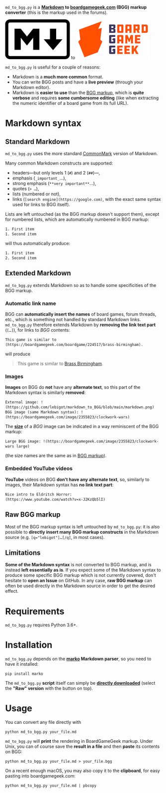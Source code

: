 `md_to_bgg.py` is a **[Markdown](https://en.wikipedia.org/wiki/Markdown) to [boardgamegeek.com](https://boardgamegeek.com) (BGG) markup converter** (this is the markup used in the forums).

![Markdown](Images/markdown_icon.png) to ![BGG](Images/bgg.jpg)

`md_to_bgg.py` is useful for a couple of reasons:

- Markdown is a **much more common** format.
- You can write BGG posts and have a **live preview** (through your Markdown editor).
- Markdown is **easier to use** than the [BGG markup](https://boardgamegeek.com/wiki/page/Forum_Formatting), which is **quite verbose** and requires **some cumbersome editing** (like when extracting the numeric identifier of a board game from its full URL).

# Markdown syntax

## Standard Markdown

`md_to_bgg.py` uses the more standard [CommonMark](https://commonmark.org/help/) version of Markdown.

Many common Markdown constructs are supported:

- headers—but only levels 1 (`#`) and 2 (`##`)—,
- emphasis (`_important_`…),
- strong emphasis (`**very important**`…),
- quotes (`> …`),
- lists (numbered or not),
- links (`[search engine](https://google.com)`, with the exact same syntax used for links to BGG itself).

Lists are left untouched (as the BGG markup doesn't support them), except for numbered lists, which are automatically numbered in BGG markup:
```
1. First item
1. Second item
```
will thus automatically produce:
```
1. First item
2. Second item
```

## Extended Markdown

`md_to_bgg.py` extends Markdown so as to handle some specificities of the BGG markup.

### Automatic link name

BGG can **automatically insert the names** of board games, forum threads, etc., which is something not handled by standard Markdown links. `md_to_bgg.py` therefore extends Markdown by **removing the link text part** (`[…]`), for links to _BGG_ contents:
```
This game is similar to (https://boardgamegeek.com/boardgame/224517/brass-birmingham).
```
will produce

> This game is similar to [Brass Birmingham](https://boardgamegeek.com/boardgame/224517/brass-birmingham).

### Images

**Images** on BGG do **not** have any **alternate text**, so this part of the Markdown syntax is similarly **removed**:
```
External image: !(https://github.com/lebigot/markdown_to_BGG/blob/main/markdown.png)
BGG image (same Markdown syntax): !(https://boardgamegeek.com/image/2355823/clockwork-wars)
```

The [**size**](https://boardgamegeek.com/wiki/page/Forum_Formatting#toc17) of a _BGG_ image can be indicated in a way reminiscent of the BGG markup:
```
Large BGG image: !(https://boardgamegeek.com/image/2355823/clockwork-wars large)
```
(the size names are the same as in [BGG markup](https://boardgamegeek.com/wiki/page/Wiki_Image_Sizes#)).

### Embedded YouTube videos

**YouTube** videos on BGG **don't have any alternate text**, so, similarly to images, their Markdown syntax has **no link text part**:
```
Nice intro to Eldritch Horror:
(https://www.youtube.com/watch?v=x-J2KzQb5lI)
```

## Raw BGG markup

Most of the BGG markup syntax is left untouched by `md_to_bgg.py`: it is also possible to **directly insert many BGG markup constructs** in the Markdown source (e.g. `[q="lebigot"]…[/q]`, in most cases). 

## Limitations

**Some of the Markdown syntax** is not converted to BGG markup, and is instead **left essentially as is**. If you expect some of the Markdown syntax to produce some specific BGG markup which is not currently covered, don't hesitate to **open an Issue** on GitHub. In any case, **raw BGG markup** can often be used directly in the Markdown source in order to get the desired effect.

# Requirements

`md_to_bgg.py` requires Python 3.6+.

# Installation

`md_to_bgg.py` depends on the **[marko](https://github.com/frostming/marko) Markdown parser**, so you need to have it installed:
```
pip install marko
```

The `md_to_bgg.py` **script** itself can simply be **[directly downloaded](md_to_bgg.py)** (select the **"Raw" version** with the button on top).

# Usage

You can convert any file directly with
```
python md_to_bgg.py your_file.md
```

`md_to_bgg.py` will **print** the rendering in BoardGameGeek markup. Under Unix, you can of course save the **result in a file** and then **paste** its contents on BGG:
```
python md_to_bgg.py your_file.md > your_file.bgg
```
On a recent enough macOS, you may also copy it to the **clipboard**, for easy pasting into boardgamegeek.com:
```
python md_to_bgg.py your_file.md | pbcopy
```

